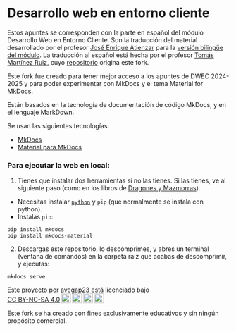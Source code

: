 # **Desarrollo web en entorno cliente**

Estos apuntes se corresponden con la parte en español del módulo Desarrollo Web en Entorno Cliente. Son la traducción del material desarrollado por el profesor [José Enrique Atienzar](https://github.com/jeatzr) para la [versión bilingüe del módulo](https://jeatzr.github.io/dwec-bi/). La traducción al español está hecha por el profesor [Tomás Martínez Ruiz](https://github.com/tmartin1284), cuyo [repositorio](https://github.com/tmartin1284/Apuntes-DWEC) origina este fork.

Este fork fue creado para tener mejor acceso a los apuntes de DWEC 2024-2025 y para poder experimentar con MkDocs y el tema Material for MkDocs.

Están basados en la tecnología de documentación de código MkDocs, y en el lenguaje MarkDown.

Se usan las siguientes tecnologías:
- [MkDocs](https://www.mkdocs.org/)
- [Material para MkDocs](https://squidfunk.github.io/mkdocs-material/)

### Para ejecutar la web en local:

1. Tienes que instalar dos herramientas si no las tienes. Si las tienes, ve al siguiente paso (como en los libros de [Dragones y Mazmorras](https://www.ddo.com/home)).


- Necesitas instalar [`python`](https://www.python.org/) y `pip`  (que normalmente se instala con python). 
- Instalas `pip`:

```
pip install mkdocs
pip install mkdocs-material
````

2. Descargas este repositorio, lo descomprimes, y abres un terminal (ventana de comandos) en la carpeta raiz que acabas de descomprimir, y ejecutas:
   
```
mkdocs serve
```

<p xmlns:cc="http://creativecommons.org/ns#" xmlns:dct="http://purl.org/dc/terms/"><a property="dct:title" rel="cc:attributionURL" href="https://github.com/avegap23/DWEC_2024-2025">Este proyecto</a> por <a rel="cc:attributionURL dct:creator" property="cc:attributionName" href="https://github.com/avegap23">avegap23</a> está licenciado bajo <a href="https://creativecommons.org/licenses/by-nc-sa/4.0/?ref=chooser-v1" target="_blank" rel="license noopener noreferrer" style="display:inline-block;">CC BY-NC-SA 4.0<img style="height:22px!important;margin-left:3px;vertical-align:text-bottom;" src="https://mirrors.creativecommons.org/presskit/icons/cc.svg?ref=chooser-v1" alt=""><img style="height:22px!important;margin-left:3px;vertical-align:text-bottom;" src="https://mirrors.creativecommons.org/presskit/icons/by.svg?ref=chooser-v1" alt=""><img style="height:22px!important;margin-left:3px;vertical-align:text-bottom;" src="https://mirrors.creativecommons.org/presskit/icons/nc.svg?ref=chooser-v1" alt=""><img style="height:22px!important;margin-left:3px;vertical-align:text-bottom;" src="https://mirrors.creativecommons.org/presskit/icons/sa.svg?ref=chooser-v1" alt=""></a></p>

Este fork se ha creado con fines exclusivamente educativos y sin ningún propósito comercial.  

